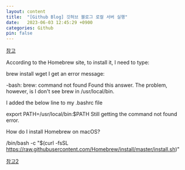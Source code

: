 ```yaml
---
layout: content
title:  "[Github Blog] 깃허브 블로그 로컬 서버 실행"
date:   2023-06-03 12:45:29 +0900
categories: Github
pin: false
---
```




[참고](https://stackoverflow.com/questions/20381128/installing-homebrew-on-macos)


According to the Homebrew site, to install it, I need to type:

brew install wget
I get an error message:

-bash: brew: command not found
Found this answer. The problem, however, is I don't see brew in /usr/local/bin.

I added the below line to my .bashrc file

export PATH=/usr/local/bin:$PATH
Still getting the command not found error.

How do I install Homebrew on macOS?




/bin/bash -c "$(curl -fsSL https://raw.githubusercontent.com/Homebrew/install/master/install.sh)"



[참고2](https://stackoverflow.com/questions/66666134/how-to-install-homebrew-on-m1-mac)